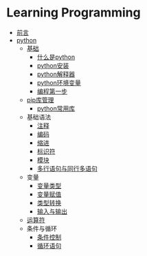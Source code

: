 # Learning Programming

* [前言](README.md)
* [python](python/README.md)
  * [基础](python/src/00-basic/README.md)
    * [什么是python](python/src/00-basic/00-python/00-什么是python.md)
    * [python安装](python/src/00-basic/00-python/01-python安装.md)
    * [python解释器](python/src/00-basic/00-python/02-python解释器.md)
    * [python环境变量](python/src/00-basic/00-python/03-python环境变量.md)
    * [编程第一步](python/src/00-basic/00-python/04-编程第一步.ipynb)
  * [pip库管理](python/src/00-basic/01-pip/00-pip.md)
    * [python常用库](python/src/00-basic/01-pip/01-常用库.md)
  * 基础语法
    * [注释](python/src/00-basic/02-基础语法/00-注释.md)
    * [编码](python/src/00-basic/02-基础语法/01-编码.md)
    * [缩进](python/src/00-basic/02-基础语法/02-缩进.md)
    * [标识符](python/src/00-basic/02-基础语法/03-标识符.md)
    * [模块](python/src/00-basic/02-基础语法/04-模块.md)
    * [多行语句与同行多语句](python/src/00-basic/02-基础语法/05-多行语句与同行多语句.md)
  * 变量
    * [变量类型](03-变量/00-变量类型.md)
    * [变量赋值](03-变量/01-变量赋值.md)
    * [类型转换](03-变量/02-类型转换.md)
    * [输入与输出](03-变量/03-输入与输出.md)
  * [运算符](04-运算符/00-运算符.md)
  * 条件与循环
    * [条件控制](05-条件与循环/01-条件控制.py)
    * [循环语句](05-条件与循环/02-循环语句.md)
